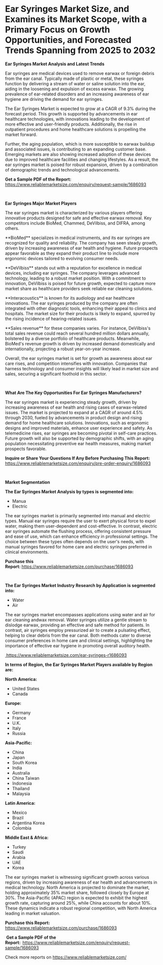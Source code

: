 <p><h1>Ear Syringes Market Size, and Examines its Market Scope, with a Primary Focus on Growth Opportunities, and Forecasted Trends Spanning from 2025 to 2032</h1></p><p><strong>Ear Syringes Market Analysis and Latest Trends</strong></p>
<p><p>Ear syringes are medical devices used to remove earwax or foreign debris from the ear canal. Typically made of plastic or metal, these syringes function by delivering a stream of water or saline solution into the ear, aiding in the loosening and expulsion of excess earwax. The growing prevalence of ear-related disorders and an increasing awareness of ear hygiene are driving the demand for ear syringes.</p><p>The Ear Syringes Market is expected to grow at a CAGR of 9.3% during the forecast period. This growth is supported by advancements in ear healthcare technologies, with innovations leading to the development of more effective and user-friendly products. Additionally, the rise in outpatient procedures and home healthcare solutions is propelling the market forward. </p><p>Further, the aging population, which is more susceptible to earwax buildup and associated issues, is contributing to an expanding customer base. Emerging markets are also showing increased adoption of these devices due to improved healthcare facilities and changing lifestyles. As a result, the ear syringes market is poised for robust expansion, driven by a combination of demographic trends and technological advancements.</p></p>
<p><strong>Get a Sample PDF of the Report:&nbsp;</strong> <a href="https://www.reliablemarketsize.com/enquiry/request-sample/1686093?utm_campaign=2481&utm_medium=2&utm_source=Github&utm_content=ia&utm_term=24032025&utm_id=ear-syringes">https://www.reliablemarketsize.com/enquiry/request-sample/1686093</a></p>
<p>&nbsp;</p>
<p><strong>Ear Syringes Major Market Players</strong></p>
<p><p>The ear syringes market is characterized by various players offering innovative products designed for safe and effective earwax removal. Key competitors include BioMed, Chammed, DeVilbiss, and DIFRA, among others.</p><p>**BioMed** specializes in medical instruments, and its ear syringes are recognized for quality and reliability. The company has seen steady growth, driven by increasing awareness of ear health and hygiene. Future prospects appear favorable as they expand their product line to include more ergonomic devices tailored to evolving consumer needs.</p><p>**DeVilbiss** stands out with a reputation for excellence in medical devices, including ear syringes. The company leverages advanced technology, leading to a robust market position. With a commitment to innovation, DeVilbiss is poised for future growth, expected to capture more market share as healthcare providers seek reliable ear cleaning solutions.</p><p>**Interacoustics** is known for its audiology and ear healthcare innovations. The ear syringes produced by the company are often integrated with other diagnostic tools, enhancing their appeal to clinics and hospitals. The market size for their products is likely to expand, spurred by the rising incidence of hearing-related issues.</p><p>**Sales revenue** for these companies varies. For instance, DeVilbiss's total sales revenue could reach several hundred million dollars annually, bolstered by a diverse portfolio of healthcare products. Meanwhile, BioMed's revenue growth is driven by increased demand domestically and internationally, projecting a robust year-on-year increase.</p><p>Overall, the ear syringes market is set for growth as awareness about ear care rises, and competition intensifies with innovation. Companies that harness technology and consumer insights will likely lead in market size and sales, securing a significant foothold in this sector.</p></p>
<p>&nbsp;</p>
<p><strong>What Are The Key Opportunities For Ear Syringes Manufacturers?</strong></p>
<p><p>The ear syringes market is experiencing steady growth, driven by increasing awareness of ear health and rising cases of earwax-related issues. The market is projected to expand at a CAGR of around 4.5% through 2030, fueled by advancements in product design and rising demand for home healthcare solutions. Innovations, such as ergonomic designs and improved materials, enhance user experience and safety. As telemedicine rises, ear syringes are becoming pivotal in self-care practices. Future growth will also be supported by demographic shifts, with an aging population necessitating preventive ear health measures, making market prospects favorable.</p></p>
<p><strong>Inquire or Share Your Questions If Any Before Purchasing This Report:</strong> <a href="https://www.reliablemarketsize.com/enquiry/pre-order-enquiry/1686093?utm_campaign=2481&utm_medium=2&utm_source=Github&utm_content=ia&utm_term=24032025&utm_id=ear-syringes">https://www.reliablemarketsize.com/enquiry/pre-order-enquiry/1686093</a></p>
<p>&nbsp;</p>
<p><strong>Market Segmentation</strong></p>
<p><strong>The Ear Syringes Market Analysis by types is segmented into:</strong></p>
<p><ul><li>Manua</li><li>Electric</li></ul></p>
<p><p>The ear syringes market is primarily segmented into manual and electric types. Manual ear syringes require the user to exert physical force to expel water, making them user-dependent and cost-effective. In contrast, electric ear syringes automate the flushing process, offering consistent pressure and ease of use, which can enhance efficiency in professional settings. The choice between these types often depends on the user's needs, with manual syringes favored for home care and electric syringes preferred in clinical environments.</p></p>
<p><strong>Purchase this Report:&nbsp;</strong><a href="https://www.reliablemarketsize.com/purchase/1686093?utm_campaign=2481&utm_medium=2&utm_source=Github&utm_content=ia&utm_term=24032025&utm_id=ear-syringes">https://www.reliablemarketsize.com/purchase/1686093</a></p>
<p>&nbsp;</p>
<p><strong>The Ear Syringes Market Industry Research by Application is segmented into:</strong></p>
<p><ul><li>Water</li><li>Air</li></ul></p>
<p><p>The ear syringes market encompasses applications using water and air for ear cleaning andwax removal. Water syringes utilize a gentle stream to dislodge earwax, providing an effective and safe method for patients. In contrast, air syringes employ pressurized air to create a pulsating effect, helping to clear debris from the ear canal. Both methods cater to diverse consumer preferences in home care and clinical settings, highlighting the importance of effective ear hygiene in promoting overall auditory health.</p></p>
<p><a href="https://www.reliablemarketsize.com/ear-syringes-r1686093?utm_campaign=2481&utm_medium=2&utm_source=Github&utm_content=ia&utm_term=24032025&utm_id=ear-syringes">&nbsp;https://www.reliablemarketsize.com/ear-syringes-r1686093</a></p>
<p><strong>In terms of Region, the Ear Syringes Market Players available by Region are:</strong></p>
<p>
    <p> <strong> North America: </strong>
        <ul>
            <li>United States</li>
            <li>Canada</li>
        </ul>
        </p> 
    <p> <strong> Europe: </strong>
        <ul>
            <li>Germany</li>
            <li>France</li>
            <li>U.K.</li>
            <li>Italy</li>
            <li>Russia</li>
        </ul>
        </p> 
    <p> <strong> Asia-Pacific: </strong>
        <ul>
            <li>China</li>
            <li>Japan</li>
            <li>South Korea</li>
            <li>India</li>
            <li>Australia</li>
            <li>China Taiwan</li>
            <li>Indonesia</li>
            <li>Thailand</li>
            <li>Malaysia</li>
        </ul>
        </p> 
    <p> <strong> Latin America: </strong>
        <ul>
            <li>Mexico</li>
            <li>Brazil</li>
            <li>Argentina Korea</li>
            <li>Colombia</li>
        </ul>
        </p> 
    <p> <strong> Middle East & Africa: </strong>
        <ul>
            <li>Turkey</li>
            <li>Saudi</li>
            <li>Arabia</li>
            <li>UAE</li>
            <li>Korea</li>
        </ul>
    </p>
    </p>
<p><p>The ear syringes market is witnessing significant growth across various regions, driven by increasing awareness of ear health and advancements in medical technology. North America is projected to dominate the market, holding approximately 35% market share, followed closely by Europe at 30%. The Asia-Pacific (APAC) region is expected to exhibit the highest growth rate, capturing around 25%, while China accounts for about 10%. These dynamics indicate a robust regional competition, with North America leading in market valuation.</p></p>
<p><strong>Purchase this Report: </strong><a href="https://www.reliablemarketsize.com/purchase/1686093?utm_campaign=2481&utm_medium=2&utm_source=Github&utm_content=ia&utm_term=24032025&utm_id=ear-syringes">https://www.reliablemarketsize.com/purchase/1686093</a></p>
<p>&nbsp;<strong>Get a Sample PDF of the Report:&nbsp;&nbsp;</strong><a href="https://www.reliablemarketsize.com/enquiry/request-sample/1686093?utm_campaign=2481&utm_medium=2&utm_source=Github&utm_content=ia&utm_term=24032025&utm_id=ear-syringes">https://www.reliablemarketsize.com/enquiry/request-sample/1686093</a></p>
<p><strong></strong></p>
<p>Check more reports on <a href="https://www.reliablemarketsize.com/?utm_campaign=2481&utm_medium=2&utm_source=Github&utm_content=ia&utm_term=24032025&utm_id=ear-syringes">https://www.reliablemarketsize.com/</a></p>